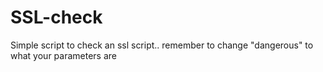 # SSL-check
Simple script to check an ssl script.. remember to change "dangerous" to what your parameters are

